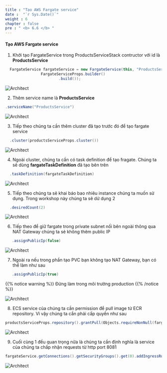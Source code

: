 ```yaml
---
title : "Tạo AWS Fargate service"
date :  "`r Sys.Date()`" 
weight : 6
chapter : false
pre : " <b> 6.6 </b> "
---
```


#### Tạo AWS Fargate service

1. Khởi tạo FargateService trong  ProductsServiceStack contructor với id là **ProductsService**

```java
  FargateService fargateService = new FargateService(this, "ProductsService",
                FargateServiceProps.builder()
                        .build());
```

![Architect](/images/6/fargate/10.png?featherlight=false&width=60pc)

2. Thêm service name là **ProductsService**

```java
.serviceName("ProductsService")
```

![Architect](/images/6/fargate/11.png?featherlight=false&width=60pc)

3. Tiếp theo chúng ta cần thêm cluster đã tạo trước đó để tạo fargate service

```java
  .cluster(productsServiceProps.cluster())
```
![Architect](/images/6/fargate/12.png?featherlight=false&width=60pc)

4. Ngoài cluster, chúng ta cần có task definition để tạo fragate. Chúng ta sẽ dùng **fargateTaskDefinition** đã tạo bên trên

```java
  .taskDefinition(fargateTaskDefinition)
```
![Architect](/images/6/fargate/13.png?featherlight=false&width=60pc)

5. Tiếp theo chúng ta sẽ khai báo bao nhiêu instance chúng ta muốn sử dụng. Trong workshop này chúng ta sẽ dử dụng 2

```java
  .desiredCount(2)
```
![Architect](/images/6/fargate/14.png?featherlight=false&width=60pc)

6. Tiếp theo để giữ fargate trong private subnet nối bên ngoài thông qua NAT Gateway chúng ta sẻ không thêm public IP

```java
   .assignPublicIp(false)
```
![Architect](/images/6/fargate/15.png?featherlight=false&width=60pc)

7. Ngoài ra nếu trong phần tạo PVC bạn không tạo NAT Gateway, bạn có thể làm như sau

```java
   .assignPublicIp(true)
```

{{% notice warning %}}
  Đừng làm trong môi trường production 
{{% /notice %}}

![Architect](/images/6/fargate/16.png?featherlight=false&width=60pc)

8. ECS service của chúng ta cần permission để pull image từ ECR repository. Vì vậy chúng ta cần phải cấp quyền như sau

```java
productsServiceProps.repository().grantPull(Objects.requireNonNull(fargateTaskDefinition.getExecutionRole()));
```
![Architect](/images/6/fargate/17.png?featherlight=false&width=60pc)


9. Cuối cùng 1 đều quan trọng nữa là chúng ta cần định nghĩa là service của chúng ta chấp nhận requests từ http port 8081

```java
fargateService.getConnections().getSecurityGroups().get(0).addIngressRule(Peer.anyIpv4(), Port.tcp(8081));
```
![Architect](/images/6/fargate/18.png?featherlight=false&width=60pc)

